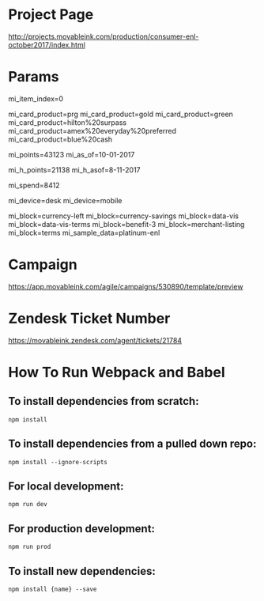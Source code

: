 # Project Page
http://projects.movableink.com/production/consumer-enl-october2017/index.html


# Params
mi_item_index=0

mi_card_product=prg
mi_card_product=gold
mi_card_product=green
mi_card_product=hilton%20surpass
mi_card_product=amex%20everyday%20preferred
mi_card_product=blue%20cash

mi_points=43123
mi_as_of=10-01-2017

mi_h_points=21138
mi_h_asof=8-11-2017

mi_spend=8412

mi_device=desk
mi_device=mobile

mi_block=currency-left
mi_block=currency-savings
mi_block=data-vis
mi_block=data-vis-terms
mi_block=benefit-3
mi_block=merchant-listing
mi_block=terms
mi_sample_data=platinum-enl




# Campaign
https://app.movableink.com/agile/campaigns/530890/template/preview


# Zendesk Ticket Number
https://movableink.zendesk.com/agent/tickets/21784


# How To Run Webpack and Babel

## To install dependencies from scratch:

```
npm install
```

## To install dependencies from a pulled down repo:

```
npm install --ignore-scripts
```

## For local development:

```
npm run dev
```

## For production development:

```
npm run prod
```

## To install new dependencies:

```
npm install {name} --save
```
